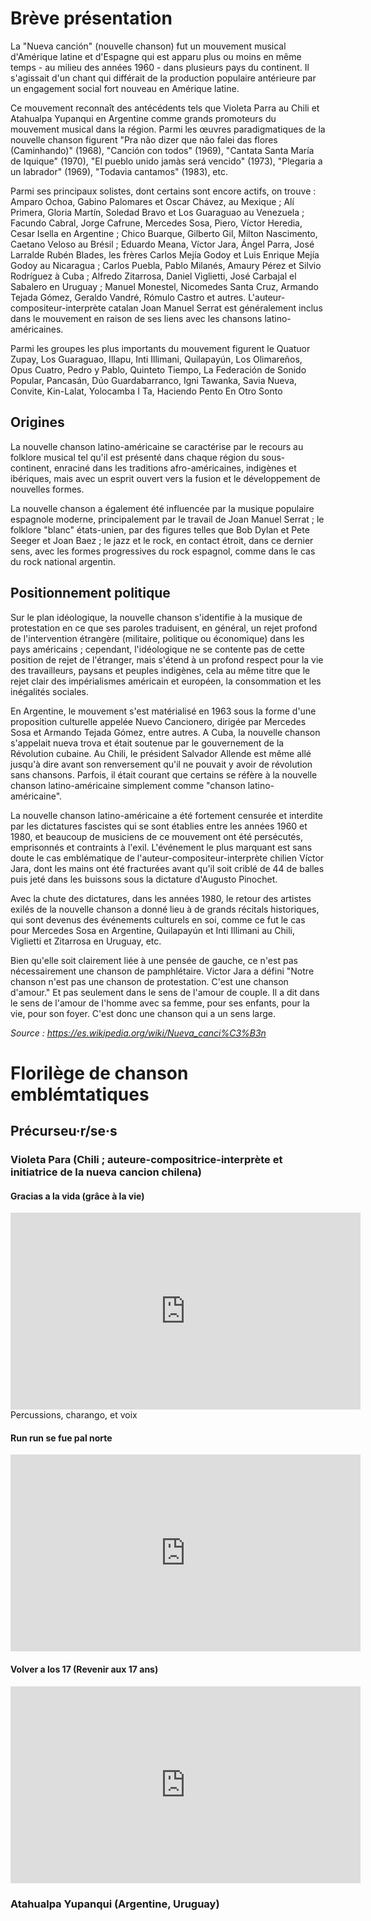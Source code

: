 # Brève présentation

La "Nueva canción" (nouvelle chanson) fut un mouvement musical d'Amérique latine et d'Espagne qui est apparu plus ou moins en même temps - au milieu des années 1960 - dans plusieurs pays du continent. Il s'agissait d'un chant qui différait de la production populaire antérieure par un engagement social fort nouveau en Amérique latine.

Ce mouvement reconnaît des antécédents tels que Violeta Parra au Chili et Atahualpa Yupanqui en Argentine comme grands promoteurs du mouvement musical dans la région. Parmi les œuvres paradigmatiques de la nouvelle chanson figurent "Pra não dizer que não falei das flores (Caminhando)" (1968), "Canción con todos" (1969), "Cantata Santa María de Iquique" (1970), "El pueblo unido jamàs será vencido" (1973), "Plegaria a un labrador" (1969), "Todavia cantamos" (1983), etc.

Parmi ses principaux solistes, dont certains sont encore actifs, on trouve : Amparo Ochoa, Gabino Palomares et Oscar Chávez, au Mexique ; Alí Primera, Gloria Martín, Soledad Bravo et Los Guaraguao au Venezuela ; Facundo Cabral, Jorge Cafrune, Mercedes Sosa, Piero, Víctor Heredia, Cesar Isella en Argentine ; Chico Buarque, Gilberto Gil, Milton Nascimento, Caetano Veloso au Brésil ; Eduardo Meana, Víctor Jara, Ángel Parra, José Larralde Rubén Blades, les frères Carlos Mejía Godoy et Luis Enrique Mejía Godoy au Nicaragua ; Carlos Puebla, Pablo Milanés, Amaury Pérez et Silvio Rodríguez à Cuba ; Alfredo Zitarrosa, Daniel Viglietti, José Carbajal el Sabalero en Uruguay ; Manuel Monestel, Nicomedes Santa Cruz, Armando Tejada Gómez, Geraldo Vandré, Rómulo Castro et autres. L'auteur-compositeur-interprète catalan Joan Manuel Serrat est généralement inclus dans le mouvement en raison de ses liens avec les chansons latino-américaines.

Parmi les groupes les plus importants du mouvement figurent le Quatuor Zupay, Los Guaraguao, Illapu, Inti Illimani, Quilapayún, Los Olimareños, Opus Cuatro, Pedro y Pablo, Quinteto Tiempo, La Federación de Sonido Popular, Pancasán, Dúo Guardabarranco, Igni Tawanka, Savia Nueva, Convite, Kin-Lalat, Yolocamba I Ta, Haciendo Pento En Otro Sonto

## Origines

La nouvelle chanson latino-américaine se caractérise par le recours au folklore musical tel qu'il est présenté dans chaque région du sous-continent, enraciné dans les traditions afro-américaines, indigènes et ibériques, mais avec un esprit ouvert vers la fusion et le développement de nouvelles formes.

La nouvelle chanson a également été influencée par la musique populaire espagnole moderne, principalement par le travail de Joan Manuel Serrat ; le folklore "blanc" états-unien, par des figures telles que Bob Dylan et Pete Seeger et Joan Baez ; le jazz et le rock, en contact étroit, dans ce dernier sens, avec les formes progressives du rock espagnol, comme dans le cas du rock national argentin.

## Positionnement politique

Sur le plan idéologique, la nouvelle chanson s'identifie à la musique de protestation en ce que ses paroles traduisent, en général, un rejet profond de l'intervention étrangère (militaire, politique ou économique) dans les pays américains ; cependant, l'idéologique ne se contente pas de cette position de rejet de l'étranger, mais s'étend à un profond respect pour la vie des travailleurs, paysans et peuples indigènes, cela au même titre que le rejet clair des impérialismes américain et européen, la consommation et les inégalités sociales.

En Argentine, le mouvement s'est matérialisé en 1963 sous la forme d'une proposition culturelle appelée Nuevo Cancionero, dirigée par Mercedes Sosa et Armando Tejada Gómez, entre autres. A Cuba, la nouvelle chanson s'appelait nueva trova et était soutenue par le gouvernement de la Révolution cubaine. Au Chili, le président Salvador Allende est même allé jusqu'à dire avant son renversement qu'il ne pouvait y avoir de révolution sans chansons. Parfois, il était courant que certains se réfère à la nouvelle chanson latino-américaine simplement comme "chanson latino-américaine".

La nouvelle chanson latino-américaine a été fortement censurée et interdite par les dictatures fascistes qui se sont établies entre les années 1960 et 1980, et beaucoup de musiciens de ce mouvement ont été persécutés, emprisonnés et contraints à l'exil. L'événement le plus marquant est sans doute le cas emblématique de l'auteur-compositeur-interprète chilien Víctor Jara, dont les mains ont été fracturées avant qu'il soit criblé de 44 de balles puis jeté dans les buissons sous la dictature d'Augusto Pinochet.

Avec la chute des dictatures, dans les années 1980, le retour des artistes exilés de la nouvelle chanson a donné lieu à de grands récitals historiques, qui sont devenus des événements culturels en soi, comme ce fut le cas pour Mercedes Sosa en Argentine, Quilapayún et Inti Illimani au Chili, Viglietti et Zitarrosa en Uruguay, etc.

Bien qu'elle soit clairement liée à une pensée de gauche, ce n'est pas nécessairement une chanson de pamphlétaire. Victor Jara a défini "Notre chanson n'est pas une chanson de protestation. C'est une chanson d'amour." Et pas seulement dans le sens de l'amour de couple. Il a dit dans le sens de l'amour de l'homme avec sa femme, pour ses enfants, pour la vie, pour son foyer. C'est donc une chanson qui a un sens large.

*Source : https://es.wikipedia.org/wiki/Nueva_canci%C3%B3n*

# Florilège de chanson emblémtatiques

## Précurseu·r/se·s

### Violeta Para (Chili ; auteure-compositrice-interprète et initiatrice de la nueva cancion chilena)

#### Gracias a la vida (grâce à la vie)
<iframe width="560" height="315" src="https://www.youtube.com/embed/w67-hlaUSIs" frameborder="0" allow="accelerometer; autoplay; encrypted-media; gyroscope; picture-in-picture" allowfullscreen></iframe>
Percussions, charango, et voix

#### Run run se fue pal norte
<iframe width="560" height="315" src="https://www.youtube.com/embed/cJ9CeICphL8" frameborder="0" allow="accelerometer; autoplay; encrypted-media; gyroscope; picture-in-picture" allowfullscreen></iframe>

#### Volver a los 17 (Revenir aux 17 ans)
<iframe width="560" height="315" src="https://www.youtube.com/embed/Oe1o13CItv4" frameborder="0" allow="accelerometer; autoplay; encrypted-media; gyroscope; picture-in-picture" allowfullscreen></iframe>

### Atahualpa Yupanqui (Argentine, Uruguay)
